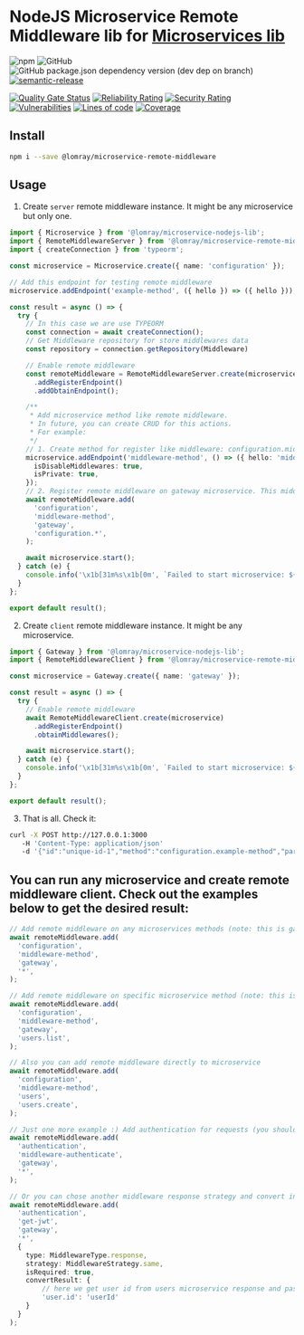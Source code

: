 # NodeJS Microservice Remote Middleware lib for [Microservices lib](https://github.com/Lomray-Software/microservice-nodejs-lib)

![npm](https://img.shields.io/npm/v/@lomray/microservice-remote-middleware)
![GitHub](https://img.shields.io/github/license/Lomray-Software/microservice-remote-middleware)
![GitHub package.json dependency version (dev dep on branch)](https://img.shields.io/github/package-json/dependency-version/Lomray-Software/microservice-remote-middleware/dev/typescript/master)
[![semantic-release](https://img.shields.io/badge/%20%20%F0%9F%93%A6%F0%9F%9A%80-semantic--release-e10079.svg)](https://github.com/semantic-release/semantic-release)

[![Quality Gate Status](https://sonarqube-proxy.lomray.com/status/Lomray-Software_microservice-remote-middleware?token=20253ef5f496169834bf459a8a1c1e25)](https://sonarqube.lomray.com/dashboard?id=Lomray-Software_microservice-remote-middleware)
[![Reliability Rating](https://sonarqube-proxy.lomray.com/reliability/Lomray-Software_microservice-remote-middleware?token=20253ef5f496169834bf459a8a1c1e25)](https://sonarqube.lomray.com/dashboard?id=Lomray-Software_microservice-remote-middleware)
[![Security Rating](https://sonarqube-proxy.lomray.com/security/Lomray-Software_microservice-remote-middleware?token=20253ef5f496169834bf459a8a1c1e25)](https://sonarqube.lomray.com/dashboard?id=Lomray-Software_microservice-remote-middleware)
[![Vulnerabilities](https://sonarqube-proxy.lomray.com/vulnerabilities/Lomray-Software_microservice-remote-middleware?token=20253ef5f496169834bf459a8a1c1e25)](https://sonarqube.lomray.com/dashboard?id=Lomray-Software_microservice-remote-middleware)
[![Lines of code](https://sonarqube-proxy.lomray.com/lines/Lomray-Software_microservice-remote-middleware?token=20253ef5f496169834bf459a8a1c1e25)](https://sonarqube.lomray.com/dashboard?id=Lomray-Software_microservice-remote-middleware)
[![Coverage](https://sonarqube-proxy.lomray.com/coverage/Lomray-Software_microservice-remote-middleware?token=20253ef5f496169834bf459a8a1c1e25)](https://sonarqube.lomray.com/dashboard?id=Lomray-Software_microservice-remote-middleware)

## Install
```bash
npm i --save @lomray/microservice-remote-middleware
```

## Usage

1. Create `server` remote middleware instance. It might be any microservice but only one.
```typescript
import { Microservice } from '@lomray/microservice-nodejs-lib';
import { RemoteMiddlewareServer } from '@lomray/microservice-remote-middleware';
import { createConnection } from 'typeorm';

const microservice = Microservice.create({ name: 'configuration' });

// Add this endpoint for testing remote middleware
microservice.addEndpoint('example-method', ({ hello }) => ({ hello }));

const result = async () => {
  try {
    // In this case we are use TYPEORM  
    const connection = await createConnection();
    // Get Middleware repository for store middlewares data
    const repository = connection.getRepository(Middleware)

    // Enable remote middleware
    const remoteMiddleware = RemoteMiddlewareServer.create(microservice, repository)
      .addRegisterEndpoint()
      .addObtainEndpoint();

    /**
     * Add microservice method like remote middleware.
     * In future, you can create CRUD for this actions.
     * For example:
     */
    // 1. Create method for register like middleware: configuration.middleware-method
    microservice.addEndpoint('middleware-method', () => ({ hello: 'middleware world' }), {
      isDisableMiddlewares: true,
      isPrivate: true,
    });
    // 2. Register remote middleware on gateway microservice. This middleware will be triggered only for requests to any configuration methods.
    await remoteMiddleware.add(
      'configuration',
      'middleware-method',
      'gateway',
      'configuration.*',
    );

    await microservice.start();
  } catch (e) {
    console.info('\x1b[31m%s\x1b[0m', `Failed to start microservice: ${e.message as string}`);
  }
};

export default result();
```
2. Create `client` remote middleware instance. It might be any microservice.
```typescript
import { Gateway } from '@lomray/microservice-nodejs-lib';
import { RemoteMiddlewareClient } from '@lomray/microservice-remote-middleware';

const microservice = Gateway.create({ name: 'gateway' });

const result = async () => {
  try {
    // Enable remote middleware
    await RemoteMiddlewareClient.create(microservice)
      .addRegisterEndpoint()
      .obtainMiddlewares();

    await microservice.start();
  } catch (e) {
    console.info('\x1b[31m%s\x1b[0m', `Failed to start microservice: ${e.message as string}`);
  }
};

export default result();
```
3. That is all. Check it:
```bash
curl -X POST http://127.0.0.1:3000
   -H 'Content-Type: application/json'
   -d '{"id":"unique-id-1","method":"configuration.example-method","params":{"hello":"world"}}'
```

## You can run any microservice and create remote middleware client. Check out the examples below to get the desired result:
```typescript
// Add remote middleware on any microservices methods (note: this is gateway microservice)
await remoteMiddleware.add(
  'configuration',
  'middleware-method',
  'gateway',
  '*',
);

// Add remote middleware on specific microservice method (note: this is gateway microservice)
await remoteMiddleware.add(
  'configuration',
  'middleware-method',
  'gateway',
  'users.list',
);

// Also you can add remote middleware directly to microservice
await remoteMiddleware.add(
  'configuration',
  'middleware-method',
  'users',
  'users.create',
);

// Just one more example :) Add authentication for requests (you should have authentication microservice)
await remoteMiddleware.add(
  'authentication',
  'middleware-authenticate',
  'gateway',
  '*',
);

// Or you can chose another middleware response strategy and convert input/output data
await remoteMiddleware.add(
  'authentication',
  'get-jwt',
  'gateway',
  '*',
  {
    type: MiddlewareType.response,
    strategy: MiddlewareStrategy.same,
    isRequired: true,
    convertResult: {
        // here we get user id from users microservice response and pass like param to 'get-jwt' method
        'user.id': 'userId'
    }
  }
);
```
